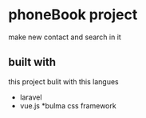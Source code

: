 # phoneBook project 
make new contact and search in it
## built with
this project bulit with this langues
* laravel
* vue.js
*bulma css framework
